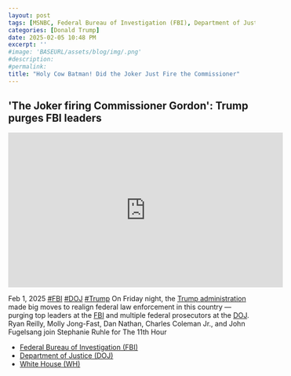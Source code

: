 ```yaml
---
layout: post
tags: [MSNBC, Federal Bureau of Investigation (FBI), Department of Justice (DOJ), White House (WH), president (POTUS), politics]
categories: [Donald Trump]
date: 2025-02-05 10:48 PM
excerpt: ''
#image: 'BASEURL/assets/blog/img/.png'
#description:
#permalink:
title: "Holy Cow Batman! Did the Joker Just Fire the Commissioner"
---
```



## 'The Joker firing Commissioner Gordon': Trump purges FBI leaders

<iframe width="560" height="315" src="https://www.youtube.com/embed/fr2UwN15-ig?si=hOCALRn5MjN0UirA" title="YouTube video player" frameborder="0" allow="accelerometer; autoplay; clipboard-write; encrypted-media; gyroscope; picture-in-picture; web-share" referrerpolicy="strict-origin-when-cross-origin" allowfullscreen></iframe>

Feb 1, 2025 [#FBI](https://www.fbi.gov/) [#DOJ](https://www.justice.gov/) [#Trump](https://www.whitehouse.gov/)
On Friday night, the [Trump administration](https://www.whitehouse.gov/) made big moves to realign federal law enforcement in this country — purging top leaders at the [FBI](https://www.fbi.gov/) and multiple federal prosecutors at the [DOJ](https://www.justice.gov/). Ryan Reilly, Molly Jong-Fast, Dan Nathan, Charles Coleman Jr., and John Fugelsang join Stephanie Ruhle for The 11th Hour 

- [Federal Bureau of Investigation (FBI)](https://www.fbi.gov/)
- [Department of Justice (DOJ)](https://www.justice.gov/)
- [White House (WH)](https://www.whitehouse.gov/)
